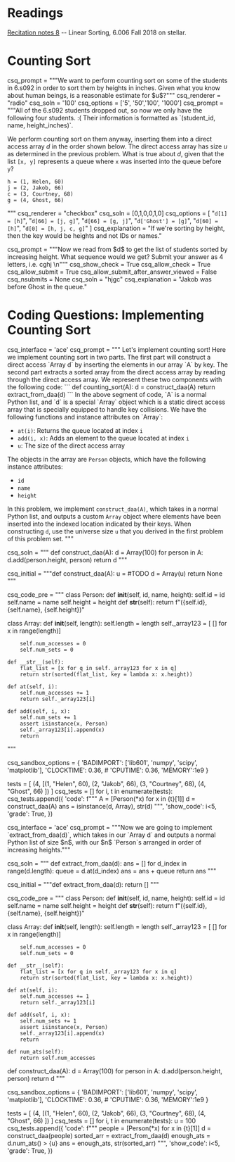# Readings 
[Recitation notes 8](https://learning-modules.mit.edu/service/materials/groups/238004/files/553c0282-3624-4bc3-aa99-c585e42d335a/link?errorRedirect=%2Fmaterials%2Findex.html&download=true) -- Linear Sorting, 6.006 Fall 2018 on stellar.

# Counting Sort

<question multiplechoice>
csq_prompt = """We want to perform counting sort on some of the students in 6.s092 in order to sort them by heights in inches. Given what you know about human beings, is a reasonable estimate for $u$?"""
csq_renderer = "radio"
csq_soln = '100'
csq_options = ['5', '50','100', '1000']
</question>

<question multiplechoice>
csq_prompt = """All of the 6.s092 students dropped out, so now we only have the following four students. :( Their information is formatted as `(student_id, name, height_inches)`.

We perform counting sort on them anyway, inserting them into a direct access array $d$ in the order shown below. The direct access array has size $u$ as determined in the previous problem. What is true about $d$, given that the list `[x, y]` represents a queue where `x` was inserted into the queue before `y`?

```
h = (1, Helen, 60)
j = (2, Jakob, 66)
c = (3, Courtney, 68)
g = (4, Ghost, 66)
```
"""
csq_renderer = "checkbox"
csq_soln = [0,1,0,0,1,0]
csq_options = [
"`d[1] = [h]`",
"`d[66] = [j, g]`",
"`d[66] = [g, j]`",
"`d['Ghost'] = [g]`",
"`d[60] = [h]`",
"`d[0] = [h, j, c, g]`"
]
csq_explanation = "If we're sorting by height, then the key would be heights and not IDs or names."
</question>

<question expression>
csq_prompt = """Now we read from $d$ to get the list of students sorted by increasing height. What sequence would we get? Submit your answer as 4 letters, i.e. cghj \n"""
csq_show_check = True
csq_allow_check = True
csq_allow_submit = True
csq_allow_submit_after_answer_viewed = False
csq_nsubmits = None
csq_soln = "hjgc"
csq_explanation = "Jakob was before Ghost in the queue."
</question> 

# Coding Questions: Implementing Counting Sort

<question pythoncode>
csq_interface = 'ace'
csq_prompt = """
Let's implement counting sort! Here we implement counting sort in two parts. The first part will construct a direct access `Array d` by inserting the elements in our array `A` by key. The second part extracts a sorted array from the direct access array by reading through the direct access array. We represent these two components with the following code:
```
def counting_sort(A):
    d = construct_daa(A)
    return extract_from_daa(d)
```
In the above segment of code, `A` is a normal Python list, and `d` is a special `Array` object which is a static direct access array that is specially equipped to handle key collisions. We have the following functions and instance attributes on `Array`:

* `at(i)`: Returns the queue located at index `i`
* `add(i, x)`: Adds an element to the queue located at index `i`
* `u`: The size of the direct access array

The objects in the array are `Person` objects, which have the following instance attributes:

* `id`
* `name`
* `height`

In this problem, we implement `construct_daa(A)`, which takes in a normal Python list, and outputs a custom `Array` object where elements have been inserted into the indexed location indicated by their keys. When constructing `d`, use the universe size `u` that you derived in the first problem of this problem set.
"""

csq_soln = """
def construct_daa(A):
    d = Array(100)
    for person in A:
        d.add(person.height, person)
    return d
"""

csq_initial = """def construct_daa(A):
    u = #TODO
    d = Array(u)
    return None
"""

csq_code_pre = """
class Person:
    def __init__(self, id, name, height):
        self.id = id
        self.name = name
        self.height = height
    def __str__(self):
        return f"({self.id}, {self.name}, {self.height})"

class Array:
    def __init__(self, length):
        self.length = length
        self._array123 = [ [] for x in range(length)]

        self.num_accesses = 0
        self.num_sets = 0

    def __str__(self):
        flat_list = [x for q in self._array123 for x in q]
        return str(sorted(flat_list, key = lambda x: x.height))

    def at(self, i):
        self.num_accesses += 1
        return self._array123[i]

    def add(self, i, x):
        self.num_sets += 1
        assert isinstance(x, Person)
        self._array123[i].append(x)
        return
"""


csq_sandbox_options = {
    'BADIMPORT': ['lib601', 'numpy', 'scipy', 'matplotlib'], 
    'CLOCKTIME': 0.36, 
    # 'CPUTIME': 0.36, 
    'MEMORY':1e9
}

tests = [ (4, [(1, "Helen", 60),
               (2, "Jakob", 66),
               (3, "Courtney", 68),
               (4, "Ghost", 66) ])
]
csq_tests = []
for i, t in enumerate(tests):
    csq_tests.append({ 'code': f"""
A = [Person(*x) for x in {t}[1]]
d = construct_daa(A)
ans = isinstance(d, Array), str(d)
""",
        'show_code': i<5,
        'grade': True,
    })

</question>


<question pythoncode>
csq_interface = 'ace'
csq_prompt = """Now we are going to implement `extract_from_daa(d)`, which takes in our `Array d` and outputs a normal Python list of size $n$, with our $n$ `Person`s arranged in order of increasing heights."""

csq_soln = """
def extract_from_daa(d):
    ans = []
    for d_index in range(d.length):
        queue = d.at(d_index)
        ans = ans + queue
    return ans
"""

csq_initial = """def extract_from_daa(d):
    return []
"""

csq_code_pre = """
class Person:
    def __init__(self, id, name, height):
        self.id = id
        self.name = name
        self.height = height
    def __str__(self):
        return f"({self.id}, {self.name}, {self.height})"

class Array:
    def __init__(self, length):
        self.length = length
        self._array123 = [ [] for x in range(length)]

        self.num_accesses = 0
        self.num_sets = 0

    def __str__(self):
        flat_list = [x for q in self._array123 for x in q]
        return str(sorted(flat_list, key = lambda x: x.height))

    def at(self, i):
        self.num_accesses += 1
        return self._array123[i]

    def add(self, i, x):
        self.num_sets += 1
        assert isinstance(x, Person)
        self._array123[i].append(x)
        return

    def num_ats(self):
        return self.num_accesses

def construct_daa(A):
    d = Array(100)
    for person in A:
        d.add(person.height, person)
    return d
"""


csq_sandbox_options = {
    'BADIMPORT': ['lib601', 'numpy', 'scipy', 'matplotlib'], 
    'CLOCKTIME': 0.36, 
    # 'CPUTIME': 0.36, 
    'MEMORY':1e9
}

tests = [ (4, [(1, "Helen", 60),
               (2, "Jakob", 66),
               (3, "Courtney", 68),
               (4, "Ghost", 66) ])
]
csq_tests = []
for i, t in enumerate(tests):
    u = 100
    csq_tests.append({
        'code': f"""
people = [Person(*x) for x in {t}[1]]
d = construct_daa(people)
sorted_arr = extract_from_daa(d)
enough_ats = d.num_ats() > {u}
ans = enough_ats, str(sorted_arr)
""",
        'show_code': i<5,
        'grade': True,
    })

</question>
